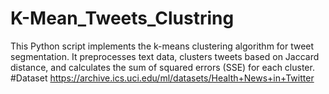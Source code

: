 # K-Mean_Tweets_Clustring
This Python script implements the k-means clustering algorithm for tweet segmentation. It preprocesses text data, clusters tweets based on Jaccard distance, and calculates the sum of squared errors (SSE) for each cluster.
#Dataset
https://archive.ics.uci.edu/ml/datasets/Health+News+in+Twitter
